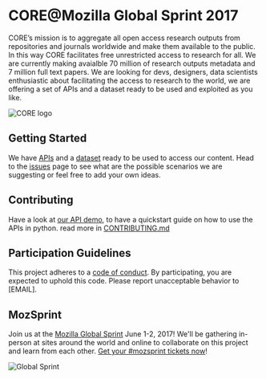 
# CORE@Mozilla Global Sprint 2017

CORE’s mission is to aggregate all open access research outputs from repositories and journals worldwide and make them available to the public. In this way CORE facilitates free unrestricted access to research for all.
We are currently making avaialble 70 million of research outputs metadata and 7 million full text papers. 
We are looking for devs, designers, data scientists enthusiastic about facilitating the access to research to the world, we are offering a set of APIs and a dataset ready to be used and exploited as you like.

![CORE logo](https://core.ac.uk/images/dab7dee.png "CORE logo")

## Getting Started

We have [APIs](https://core.ac.uk/about#apis) and a [dataset](https://core.ac.uk/about#dataset) ready to be used to access our content. Head to the [issues](/issues) page to see what are the possible scenarios we are suggesting or feel free to add your own ideas.


## Contributing

Have a look at [our API demo](https://github.com/oacore/or2016-api-demo), to have a quickstart guide on how to use the APIs in python. read more in [CONTRIBUTING.md](CONTRIBUTING.md)

## Participation Guidelines

This project adheres to a [code of conduct](CODE_OF_CONDUCT.md). By participating, you are expected to uphold this code. Please report unacceptable behavior to [EMAIL].

## MozSprint

Join us at the [Mozilla Global Sprint](http://mozilla.github.io/global-sprint/) June 1-2, 2017! We'll be gathering in-person at sites around the world and online to collaborate on this project and learn from each other. [Get your #mozsprint tickets now](http://mozilla.github.io/global-sprint/)!

![Global Sprint](https://cloud.githubusercontent.com/assets/617994/24632585/b2b07dcc-1892-11e7-91cf-f9e473187cf7.png)
